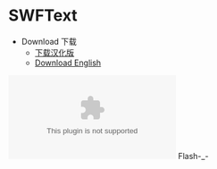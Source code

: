 # SWFText
- Download 下载
  - [下载汉化版](http://sd.downxia.com/down/smzySWFText.rar)
  - [Download English](https://gsf-fl.softonic.com/c8d/465/64eca61ac30c4fc3a49731077cae33d8bc/file?Expires=1593187306&Signature=0f01e72b0f41ebadd2ef5ac06091ae28b2b4688e&url=https://swftext.en.softonic.com&Filename=swftext1.zip)


<embed src="https://rockydown.github.io/flash-1.swf" />
Flash-_-
